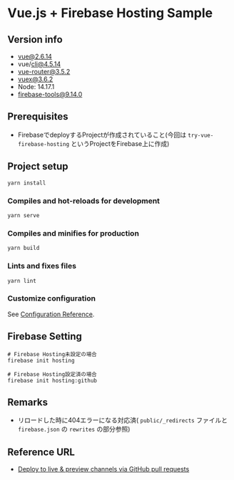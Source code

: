 # Vue.js + Firebase Hosting Sample

## Version info

- vue@2.6.14
- vue/cli@4.5.14
- vue-router@3.5.2
- vuex@3.6.2
- Node: 14.17.1
- firebase-tools@9.14.0

## Prerequisites

- FirebaseでdeployするProjectが作成されていること(今回は `try-vue-firebase-hosting` というProjectをFirebase上に作成)

## Project setup
```
yarn install
```

### Compiles and hot-reloads for development
```
yarn serve
```

### Compiles and minifies for production
```
yarn build
```

### Lints and fixes files
```
yarn lint
```

### Customize configuration
See [Configuration Reference](https://cli.vuejs.org/config/).

## Firebase Setting

```
# Firebase Hosting未設定の場合
firebase init hosting

# Firebase Hosting設定済の場合
firebase init hosting:github
```

## Remarks

- リロードした時に404エラーになる対応済( `public/_redirects` ファイルと `firebase.json` の `rewrites` の部分参照)

## Reference URL

- [Deploy to live & preview channels via GitHub pull requests](https://firebase.google.com/docs/hosting/github-integration)